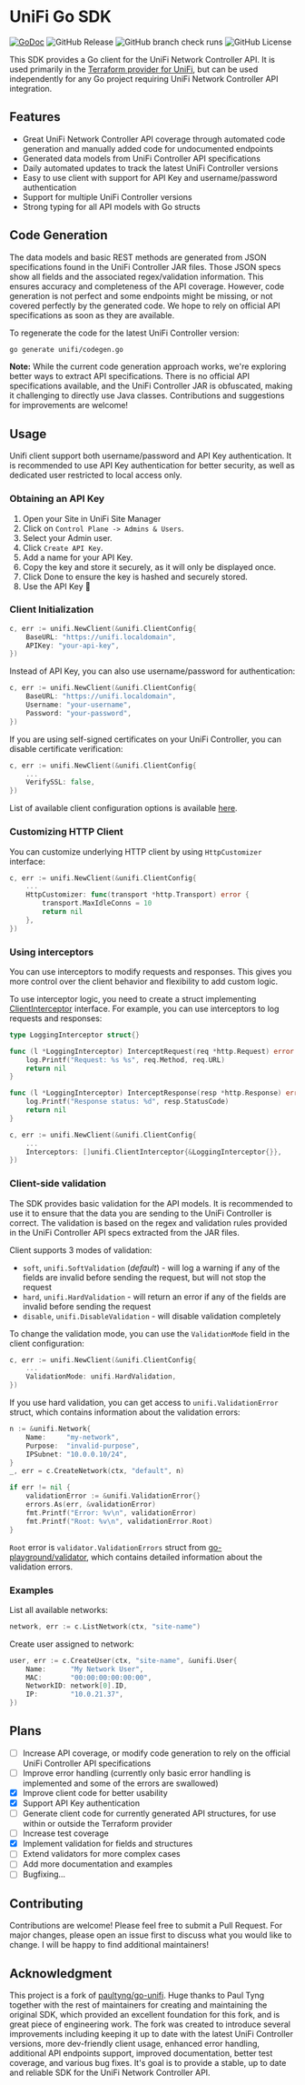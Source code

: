 # UniFi Go SDK
[![GoDoc](https://godoc.org/github.com/filipowm/go-unifi?status.svg)](https://godoc.org/github.com/filipowm/go-unifi)
![GitHub Release](https://img.shields.io/github/v/release/filipowm/go-unifi)
![GitHub branch check runs](https://img.shields.io/github/check-runs/filipowm/go-unifi/main)
![GitHub License](https://img.shields.io/github/license/filipowm/go-unifi)

This SDK provides a Go client for the UniFi Network Controller API. It is used primarily in the [Terraform provider for UniFi](https://github.com/filipowm/terraform-provider-unifi),
but can be used independently for any Go project requiring UniFi Network Controller API integration.

## Features

- Great UniFi Network Controller API coverage through automated code generation and manually added code for undocumented endpoints
- Generated data models from UniFi Controller API specifications
- Daily automated updates to track the latest UniFi Controller versions
- Easy to use client with support for API Key and username/password authentication
- Support for multiple UniFi Controller versions
- Strong typing for all API models with Go structs

## Code Generation

The data models and basic REST methods are generated from JSON specifications found in the UniFi Controller JAR files. Those JSON specs show all fields and the associated regex/validation information.
This ensures accuracy and completeness of the API coverage. However, code generation is not perfect and some endpoints might be missing, or not covered perfectly by the generated code. We hope to rely on official API specifications as soon as they are available.

To regenerate the code for the latest UniFi Controller version:

```bash
go generate unifi/codegen.go
```

**Note:** While the current code generation approach works, we're exploring better ways to extract API specifications. There is no official API specifications available, and the UniFi Controller JAR is obfuscated, making it
challenging to directly use Java classes. Contributions and suggestions for improvements are welcome!

## Usage

Unifi client support both username/password and API Key authentication. It is recommended to use API Key authentication for better security,
as well as dedicated user restricted to local access only.

### Obtaining an API Key
1. Open your Site in UniFi Site Manager
2. Click on `Control Plane -> Admins & Users`.
3. Select your Admin user.
4. Click `Create API Key`.
5. Add a name for your API Key.
6. Copy the key and store it securely, as it will only be displayed once.
7. Click Done to ensure the key is hashed and securely stored.
8. Use the API Key 🎉

### Client Initialization

```go
c, err := unifi.NewClient(&unifi.ClientConfig{
    BaseURL: "https://unifi.localdomain",
    APIKey: "your-api-key",
})
```

Instead of API Key, you can also use username/password for authentication:

```go
c, err := unifi.NewClient(&unifi.ClientConfig{
    BaseURL: "https://unifi.localdomain",
    Username: "your-username",
    Password: "your-password",
})
```

If you are using self-signed certificates on your UniFi Controller, you can disable certificate verification:

```go
c, err := unifi.NewClient(&unifi.ClientConfig{
    ...
    VerifySSL: false,
})
```

List of available client configuration options is available [here](https://pkg.go.dev/github.com/filipowm/go-unifi/unifi#ClientConfig).

### Customizing HTTP Client

You can customize underlying HTTP client by using `HttpCustomizer` interface:

```go
c, err := unifi.NewClient(&unifi.ClientConfig{
    ...
    HttpCustomizer: func(transport *http.Transport) error {
        transport.MaxIdleConns = 10
        return nil
    },
})
```

### Using interceptors

You can use interceptors to modify requests and responses. This gives you more control over the client behavior
and flexibility to add custom logic.

To use interceptor logic, you need to create a struct implementing [ClientInterceptor](https://pkg.go.dev/github.com/filipowm/go-unifi/unifi#ClientInterceptor) interface.
For example, you can use interceptors to log requests and responses:

```go
type LoggingInterceptor struct{}

func (l *LoggingInterceptor) InterceptRequest(req *http.Request) error {
    log.Printf("Request: %s %s", req.Method, req.URL)
    return nil
}

func (l *LoggingInterceptor) InterceptResponse(resp *http.Response) error {
    log.Printf("Response status: %d", resp.StatusCode)
    return nil
}

c, err := unifi.NewClient(&unifi.ClientConfig{
    ...
    Interceptors: []unifi.ClientInterceptor{&LoggingInterceptor{}},
})
```

### Client-side validation

The SDK provides basic validation for the API models. It is recommended to use it to ensure that the data you are sending 
to the UniFi Controller is correct. The validation is based on the regex and validation rules provided in 
the UniFi Controller API specs extracted from the JAR files.

Client supports 3 modes of validation:
- `soft`, `unifi.SoftValidation` (_default_) - will log a warning if any of the fields are invalid before sending the request, but will not stop the request
- `hard`, `unifi.HardValidation` - will return an error if any of the fields are invalid before sending the request
- `disable`, `unifi.DisableValidation` - will disable validation completely

To change the validation mode, you can use the `ValidationMode` field in the client configuration:

```go
c, err := unifi.NewClient(&unifi.ClientConfig{
    ...
    ValidationMode: unifi.HardValidation,
})
```

If you use hard validation, you can get access to `unifi.ValidationError` struct, which contains information about the validation errors:

```go
n := &unifi.Network{
	Name:     "my-network",
	Purpose:  "invalid-purpose",
	IPSubnet: "10.0.0.10/24",
}
_, err = c.CreateNetwork(ctx, "default", n)

if err != nil {
	validationError := &unifi.ValidationError{}
	errors.As(err, &validationError)
	fmt.Printf("Error: %v\n", validationError)
    fmt.Printf("Root: %v\n", validationError.Root)
}
```

`Root` error is `validator.ValidationErrors` struct from [go-playground/validator](https://pkg.go.dev/github.com/go-playground/validator/v10#ValidationErrors), 
which contains detailed information about the validation errors.

### Examples

List all available networks:
```go
network, err := c.ListNetwork(ctx, "site-name")
```

Create user assigned to network:
```go
user, err := c.CreateUser(ctx, "site-name", &unifi.User{
    Name:      "My Network User",
    MAC:       "00:00:00:00:00:00", 
    NetworkID: network[0].ID, 
    IP:        "10.0.21.37",
})
```

## Plans

- [ ] Increase API coverage, or modify code generation to rely on the official UniFi Controller API specifications
- [ ] Improve error handling (currently only basic error handling is implemented and some of the errors are swallowed)
- [x] Improve client code for better usability
- [x] Support API Key authentication
- [ ] Generate client code for currently generated API structures, for use within or outside the Terraform provider
- [ ] Increase test coverage
- [x] Implement validation for fields and structures
- [ ] Extend validators for more complex cases
- [ ] Add more documentation and examples
- [ ] Bugfixing...

## Contributing

Contributions are welcome! Please feel free to submit a Pull Request. For major changes, please open an issue first to discuss what you would like to change. I will be happy to find additional maintainers!

## Acknowledgment

This project is a fork of [paultyng/go-unifi](https://github.com/paultyng/go-unifi). Huge thanks to Paul Tyng together with the rest of maintainers for creating and maintaining the original SDK,
which provided an excellent foundation for this fork, and is great piece of engineering work. The fork was created to introduce several improvements including keeping it up to date with the latest UniFi Controller versions, more dev-friendly client usage, enhanced error handling, additional API endpoints support,
improved documentation, better test coverage, and various bug fixes. It's goal is to provide a stable, up to date and reliable SDK for the UniFi Network Controller API.
